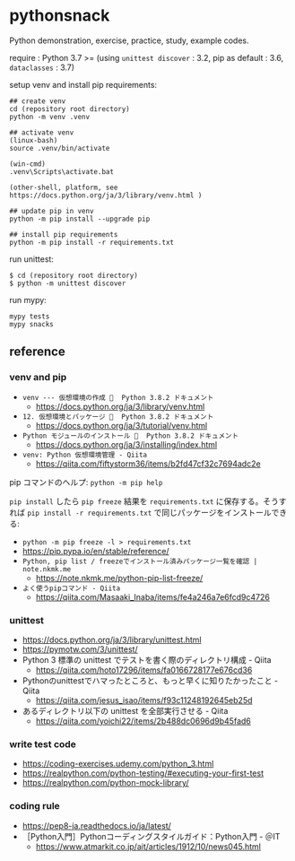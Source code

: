 # pythonsnack
Python demonstration, exercise, practice, study, example codes.

require : Python 3.7 >= (using `unittest discover` : 3.2, pip as default : 3.6, `dataclasses` : 3.7)

setup venv and install pip requirements:

```
## create venv
cd (repository root directory)
python -m venv .venv

## activate venv
(linux-bash)
source .venv/bin/activate

(win-cmd)
.venv\Scripts\activate.bat 

(other-shell, platform, see https://docs.python.org/ja/3/library/venv.html )

## update pip in venv
python -m pip install --upgrade pip

## install pip requirements
python -m pip install -r requirements.txt
```

run unittest:

```
$ cd (repository root directory)
$ python -m unittest discover
```

run mypy:

```
mypy tests
mypy snacks
```

## reference

### venv and pip

- `venv --- 仮想環境の作成   Python 3.8.2 ドキュメント`
  - https://docs.python.org/ja/3/library/venv.html
- `12. 仮想環境とパッケージ   Python 3.8.2 ドキュメント`
  - https://docs.python.org/ja/3/tutorial/venv.html
- `Python モジュールのインストール   Python 3.8.2 ドキュメント`
  - https://docs.python.org/ja/3/installing/index.html
- `venv: Python 仮想環境管理 - Qiita`
  - https://qiita.com/fiftystorm36/items/b2fd47cf32c7694adc2e

pip コマンドのヘルプ: `python -m pip help`

`pip install` したら `pip freeze` 結果を `requirements.txt` に保存する。そうすれば `pip install -r requirements.txt` で同じパッケージをインストールできる:

- `python -m pip freeze -l > requirements.txt`
- https://pip.pypa.io/en/stable/reference/
- `Python, pip list / freezeでインストール済みパッケージ一覧を確認 | note.nkmk.me`
  - https://note.nkmk.me/python-pip-list-freeze/
- `よく使うpipコマンド - Qiita`
  - https://qiita.com/Masaaki_Inaba/items/fe4a246a7e6fcd9c4726

### unittest

- https://docs.python.org/ja/3/library/unittest.html
- https://pymotw.com/3/unittest/
- Python 3 標準の unittest でテストを書く際のディレクトリ構成 - Qiita
  - https://qiita.com/hoto17296/items/fa0166728177e676cd36
- Pythonのunittestでハマったところと、もっと早くに知りたかったこと - Qiita
  - https://qiita.com/jesus_isao/items/f93c11248192645eb25d
- あるディレクトリ以下の unittest を全部実行させる - Qiita
  - https://qiita.com/yoichi22/items/2b488dc0696d9b45fad6

### write test code

- https://coding-exercises.udemy.com/python_3.html
- https://realpython.com/python-testing/#executing-your-first-test
- https://realpython.com/python-mock-library/

### coding rule

- https://pep8-ja.readthedocs.io/ja/latest/
- ［Python入門］Pythonコーディングスタイルガイド：Python入門 - ＠IT
  - https://www.atmarkit.co.jp/ait/articles/1912/10/news045.html

